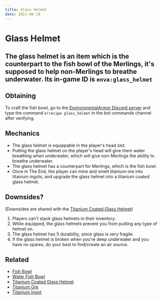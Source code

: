 ```yaml
---
title: Glass Helmet
date: 2021-06-19
---
```

# Glass Helmet

The glass helmet is an item which is the counterpart to the fish bowl of the Merlings, it's supposed to help non-Merlings to breathe underwater.
Its in-game ID is `enva:glass_helmet`
---
## Obtaining

To craft the fish bowl, go to the [EnvironmentalArmor Discord server](https://discord.gg/MzKD2yq8N8) and type the command `e!recipe glass_helmet` in the bot commands channel after verifying.

## Mechanics

* The glass helmet is equippable in the player's head slot.
* Putting the glass helmet on the player's head will give them water breathing when underwater, which will give non-Merlings the ability to breathe underwater.
* The glass helmet has a counterpart for Merlings, which is the fish bowl.
* Once in The End, the player can mine and smelt titanium ore into titanium ingots, and upgrade the glass helmet into a titanium coated glass helmet.

## Downsides?

(Downsides are shared with the [Titanium Coated Glass Helmet](items/titanium_coated_glass_helmet.md))

1. Players can't stack glass helmets in their inventory.
2. While equipped, the glass helmets prevent you from putting any type of helmet on.
3. The glass helmet has 5 durability, since glass is very fragile.
4. If the glass helmet is broken when you're deep underwater and you have no spares, do your best to find/create an air source.

## Related

* [Fish Bowl](items/fish_bowl.md)
* [Water Fish Bowl](items/water_fish_bowl.md)
* [Titanium Coated Glass Helmet](items/titanium_coated_glass_helmet.md)
* [Titanium Ore](blocks/titanium_ore.md)
* [Titanium Ingot](items/titanium_ingot.md)